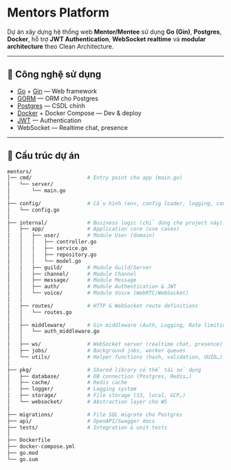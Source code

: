 # Mentors Platform

Dự án xây dựng hệ thống web **Mentor/Mentee** sử dụng **Go (Gin)**, **Postgres**, **Docker**, hỗ trợ **JWT Authentication**, **WebSocket realtime** và **modular architecture** theo Clean Architecture.

---

## 🚀 Công nghệ sử dụng
- [Go](https://golang.org/) + [Gin](https://github.com/gin-gonic/gin) — Web framework
- [GORM](https://gorm.io/) — ORM cho Postgres
- [Postgres](https://www.postgresql.org/) — CSDL chính
- [Docker](https://www.docker.com/) + Docker Compose — Dev & deploy
- [JWT](https://jwt.io/) — Authentication
- WebSocket — Realtime chat, presence

---

## 📂 Cấu trúc dự án

```bash
mentors/
│── cmd/                  # Entry point cho app (main.go)
│   └── server/
│       └── main.go
│
├── config/               # Cấu hình (env, config loader, logging, constants)
│   └── config.go
│
├── internal/             # Business logic (chỉ dùng cho project này)
│   ├── app/              # Application core (use cases)
│   │   ├── user/         # Module User (domain)
│   │   │   ├── controller.go
│   │   │   ├── service.go
│   │   │   ├── repository.go
│   │   │   └── model.go
│   │   ├── guild/        # Module Guild/Server
│   │   ├── channel/      # Module Channel
│   │   ├── message/      # Module Message
│   │   ├── auth/         # Module Authentication & JWT
│   │   └── voice/        # Module Voice (WebRTC/WebSocket)
│   │
│   ├── routes/           # HTTP & WebSocket route definitions
│   │   └── routes.go
│   │
│   ├── middleware/       # Gin middleware (Auth, Logging, Rate limiting…)
│   │   └── auth_middleware.go
│   │
│   ├── ws/               # WebSocket server (realtime chat, presence)
│   ├── jobs/             # Background jobs, worker queues
│   └── utils/            # Helper functions (hash, validation, UUID…)
│
├── pkg/                  # Shared library có thể tái sử dụng
│   ├── database/         # DB connection (Postgres, Redis…)
│   ├── cache/            # Redis cache
│   ├── logger/           # Logging system
│   ├── storage/          # File storage (S3, local, GCP…)
│   └── websocket/        # Abstraction layer cho WS
│
├── migrations/           # File SQL migrate cho Postgres
├── api/                  # OpenAPI/Swagger docs
├── tests/                # Integration & unit tests
│
├── Dockerfile
├── docker-compose.yml
├── go.mod
└── go.sum
